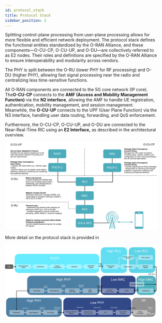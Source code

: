 ```yaml
---
id: protocol_stack
title: Protocol Stack
sidebar_position: 2
---
```


Splitting control-plane processing from user-plane processing allows for more flexible and efficient network deployment. The protocol stack defines the functional entities standardized by the O-RAN Alliance, and these components—O-CU-CP, O-CU-UP, and O-DU—are collectively referred to as E2 nodes. Their roles and definitions are specified by the O-RAN Alliance to ensure interoperability and modularity across vendors.

The PHY is split between the O-RU (lower PHY for RF processing) and O-DU (higher PHY), allowing fast signal processing near the radio and centralizing less time-sensitive functions.

All O-RAN components are connected to the 5G core network (IP core). The**O-CU-CP** connects to the **AMF (Access and Mobility Management Function)** via the **N2 interface**, allowing the AMF to handle UE registration, authentication, mobility management, and session management.
Meanwhile, the **O-CU-UP** connects to the UPF (User Plane Function) via the N3 interface, handling user data routing, forwarding, and QoS enforcement.

Furthermore, the O-CU-CP, O-CU-UP, and O-DU are connected to the Near-Real-Time RIC using an **E2 Interface,** as described in the architectural overview.

![image_overview](/img/oran_protocol_stack.svg)


More detail on the protocol stack is provided in 

![image_overview](/img/protocol_detail.svg)